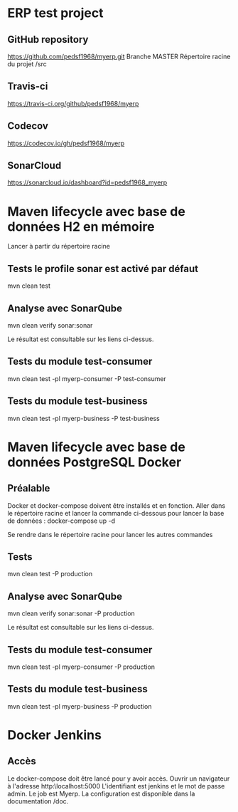 # ERP test project
## GitHub repository
https://github.com/pedsf1968/myerp.git
Branche MASTER
Répertoire racine du projet /src

## Travis-ci 
https://travis-ci.org/github/pedsf1968/myerp

## Codecov
https://codecov.io/gh/pedsf1968/myerp

## SonarCloud 
https://sonarcloud.io/dashboard?id=pedsf1968_myerp

# Maven lifecycle avec base de données H2 en mémoire
Lancer à partir du répertoire racine

## Tests le profile sonar est activé par défaut
mvn clean test

## Analyse avec SonarQube
mvn clean verify sonar:sonar

Le résultat est consultable sur les liens ci-dessus.

## Tests du module test-consumer
mvn clean test -pl myerp-consumer -P test-consumer

## Tests du module test-business
mvn clean test -pl myerp-business -P test-business


# Maven lifecycle avec base de données PostgreSQL Docker
## Préalable
Docker et docker-compose doivent être installés et en fonction.
Aller dans le répertoire racine et lancer la commande ci-dessous pour lancer la base de données :
docker-compose up -d

Se rendre dans le répertoire racine pour lancer les autres commandes

## Tests
mvn clean test -P production

## Analyse avec SonarQube
mvn clean verify sonar:sonar -P production

Le résultat est consultable sur les liens ci-dessus.

## Tests du module test-consumer
mvn clean test -pl myerp-consumer -P production

## Tests du module test-business
mvn clean test -pl myerp-business -P production

# Docker Jenkins 
## Accès
Le docker-compose doit être lancé pour y avoir accès. Ouvrir un navigateur à l'adresse http:\\localhost:5000
L'identifiant est jenkins et le mot de passe admin.
Le job est Myerp.
La configuration est disponible dans la documentation /doc.





